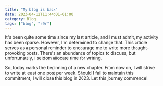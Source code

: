 ```yaml
---
title: "My blog is back"
date: 2023-04-12T11:44:01+01:00
category: Blog
tags: ["blog", "r9r"]
---
```


It's been quite some time since my last article, and I must admit, my activity has been sparse. However, I'm determined to change that. This article serves as a personal reminder to encourage me to write more thought-provoking posts. There's an abundance of topics to discuss, but unfortunately, I seldom allocate time for writing.

So, today marks the beginning of a new chapter. From now on, I will strive to write at least one post per week. Should I fail to maintain this commitment, I will close this blog in 2023. Let this journey commence!
